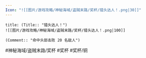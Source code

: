 ```yaml
---
Icon: "![[图片/游戏攻略/神秘海域/盗贼末路/奖杯/猎头达人！.png|30]]"
---
```

```ad-common-bronze-trophy
title: (Title:: "猎头达人！")
![[图片/游戏攻略/神秘海域/盗贼末路/奖杯/猎头达人！.png|100]]

(Comment:: "命中头部击败 20 名敌人")
```

#神秘海域/盗贼末路/奖杯 #奖杯 #奖杯/铜
